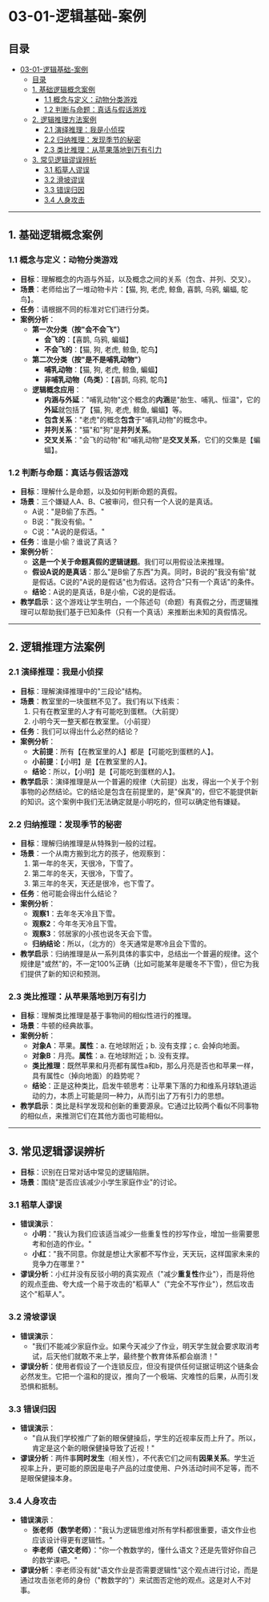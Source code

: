 # 03-01-逻辑基础-案例

## 目录

- [03-01-逻辑基础-案例](#03-01-逻辑基础-案例)
  - [目录](#目录)
  - [1. 基础逻辑概念案例](#1-基础逻辑概念案例)
    - [1.1 概念与定义：动物分类游戏](#11-概念与定义动物分类游戏)
    - [1.2 判断与命题：真话与假话游戏](#12-判断与命题真话与假话游戏)
  - [2. 逻辑推理方法案例](#2-逻辑推理方法案例)
    - [2.1 演绎推理：我是小侦探](#21-演绎推理我是小侦探)
    - [2.2 归纳推理：发现季节的秘密](#22-归纳推理发现季节的秘密)
    - [2.3 类比推理：从苹果落地到万有引力](#23-类比推理从苹果落地到万有引力)
  - [3. 常见逻辑谬误辨析](#3-常见逻辑谬误辨析)
    - [3.1 稻草人谬误](#31-稻草人谬误)
    - [3.2 滑坡谬误](#32-滑坡谬误)
    - [3.3 错误归因](#33-错误归因)
    - [3.4 人身攻击](#34-人身攻击)

---

## 1. 基础逻辑概念案例

### 1.1 概念与定义：动物分类游戏

- **目标**：理解概念的内涵与外延，以及概念之间的关系（包含、并列、交叉）。
- **场景**：老师给出了一堆动物卡片：【猫, 狗, 老虎, 鲸鱼, 喜鹊, 乌鸦, 蝙蝠, 鸵鸟】。
- **任务**：请根据不同的标准对它们进行分类。
- **案例分析**：
  - **第一次分类（按"会不会飞"）**
    - **会飞的**：【喜鹊, 乌鸦, 蝙蝠】
    - **不会飞的**：【猫, 狗, 老虎, 鲸鱼, 鸵鸟】
  - **第二次分类（按"是不是哺乳动物"）**
    - **哺乳动物**：【猫, 狗, 老虎, 鲸鱼, 蝙蝠】
    - **非哺乳动物（鸟类）**：【喜鹊, 乌鸦, 鸵鸟】
  - **逻辑概念应用**：
    - **内涵与外延**："哺乳动物"这个概念的**内涵**是"胎生、哺乳、恒温"，它的**外延**就包括了【猫, 狗, 老虎, 鲸鱼, 蝙蝠】等。
    - **包含关系**："老虎"的概念**包含**于"哺乳动物"的概念中。
    - **并列关系**："猫"和"狗"是**并列关系**。
    - **交叉关系**："会飞的动物"和"哺乳动物"是**交叉关系**，它们的交集是【蝙蝠】。

### 1.2 判断与命题：真话与假话游戏

- **目标**：理解什么是命题，以及如何判断命题的真假。
- **场景**：三个嫌疑人A、B、C被审问，但只有一个人说的是真话。
  - A说："是B偷了东西。"
  - B说："我没有偷。"
  - C说："A说的是假话。"
- **任务**：谁是小偷？谁说了真话？
- **案例分析**：
  - **这是一个关于命题真假的逻辑谜题**。我们可以用假设法来推理。
  - **假设A说的是真话**：那么"是B偷了东西"为真。同时，B说的"我没有偷"就是假话。C说的"A说的是假话"也为假话。这符合"只有一个真话"的条件。
  - **结论**：A说的是真话，B是小偷，C说的是假话。
- **教学启示**：这个游戏让学生明白，一个陈述句（命题）有真假之分，而逻辑推理可以帮助我们基于已知条件（只有一个真话）来推断出未知的真假情况。

---

## 2. 逻辑推理方法案例

### 2.1 演绎推理：我是小侦探

- **目标**：理解演绎推理中的"三段论"结构。
- **场景**：教室里的一块蛋糕不见了。我们有以下线索：
  1. 只有在教室里的人才有可能吃到蛋糕。（大前提）
  2. 小明今天一整天都在教室里。（小前提）
- **任务**：我们可以得出什么必然的结论？
- **案例分析**：
  - **大前提**：所有【在教室里的人】都是【可能吃到蛋糕的人】。
  - **小前提**：【小明】是【在教室里的人】。
  - **结论**：所以，【小明】是【可能吃到蛋糕的人】。
- **教学启示**：演绎推理是从一个普遍的规律（大前提）出发，得出一个关于个别事物的必然结论。它的结论是包含在前提里的，是"保真"的，但它不能提供新的知识。这个案例中我们无法确定就是小明吃的，但可以确定他有嫌疑。

### 2.2 归纳推理：发现季节的秘密

- **目标**：理解归纳推理是从特殊到一般的过程。
- **场景**：一个从南方搬到北方的孩子，他观察到：
  1. 第一年的冬天，天很冷，下雪了。
  2. 第二年的冬天，天很冷，下雪了。
  3. 第三年的冬天，天还是很冷，也下雪了。
- **任务**：他可能会得出什么结论？
- **案例分析**：
  - **观察1**：去年冬天冷且下雪。
  - **观察2**：今年冬天冷且下雪。
  - **观察3**：邻居家的小孩也说冬天会下雪。
  - **归纳结论**：所以，（北方的）冬天通常是寒冷且会下雪的。
- **教学启示**：归纳推理是从一系列具体的事实中，总结出一个普遍的规律。这个规律是"或然"的，不一定100%正确（比如可能某年是暖冬不下雪），但它为我们提供了新的知识和预测。

### 2.3 类比推理：从苹果落地到万有引力

- **目标**：理解类比推理是基于事物间的相似性进行的推理。
- **场景**：牛顿的经典故事。
- **案例分析**：
  - **对象A**：苹果。**属性**：a. 在地球附近；b. 没有支撑；c. 会掉向地面。
  - **对象B**：月亮。**属性**：a. 在地球附近；b. 没有支撑。
  - **类比推理**：既然苹果和月亮都有属性a和b，那么月亮是否也和苹果一样，具有属性c（掉向地面）的趋势呢？
  - **结论**：正是这种类比，启发牛顿思考：让苹果下落的力和维系月球轨道运动的力，本质上可能是同一种力，从而引出了万有引力的思想。
- **教学启示**：类比是科学发现和创新的重要源泉。它通过比较两个看似不同事物的相似点，来推测它们在其他方面也可能相似。

---

## 3. 常见逻辑谬误辨析

- **目标**：识别在日常对话中常见的逻辑陷阱。
- **场景**：围绕"是否应该减少小学生家庭作业"的讨论。

### 3.1 稻草人谬误

- **错误演示**：
  - **小明**："我认为我们应该适当减少一些重复性的抄写作业，增加一些需要思考和创造的作业。"
  - **小红**："我不同意。你就是想让大家都不写作业，天天玩，这样国家未来的竞争力在哪里？"
- **谬误分析**：小红并没有反驳小明的真实观点（"减少**重复性**作业"），而是将他的观点歪曲、夸大成一个易于攻击的"稻草人"（"完全不写作业"），然后攻击这个"稻草人"。

### 3.2 滑坡谬误

- **错误演示**：
  - "我们不能减少家庭作业。如果今天减少了作业，明天学生就会要求取消考试，后天他们就敢不来上学，最终整个教育体系都会崩溃！"
- **谬误分析**：使用者假设了一个连锁反应，但没有提供任何证据证明这个链条会必然发生。它把一个温和的提议，推向了一个极端、灾难性的后果，从而引发恐惧和抵制。

### 3.3 错误归因

- **错误演示**：
  - "自从我们学校推广了新的眼保健操后，学生的近视率反而上升了。所以，肯定是这个新的眼保健操导致了近视！"
- **谬误分析**：两件事**同时发生**（相关性），不代表它们之间有**因果关系**。学生近视率上升，更可能的原因是电子产品的过度使用、户外活动时间不足等，而不是眼保健操本身。

### 3.4 人身攻击

- **错误演示**：
  - **张老师（数学老师）**："我认为逻辑思维对所有学科都很重要，语文作业也应该设计得更有逻辑性。"
  - **李老师（语文老师）**："你一个教数学的，懂什么语文？还是先管好你自己的数学课吧。"
- **谬误分析**：李老师没有就"语文作业是否需要逻辑性"这个观点进行讨论，而是通过攻击张老师的身份（"教数学的"）来试图否定他的观点。这是对人不对事。
